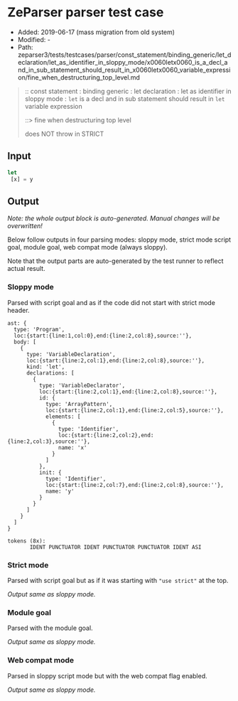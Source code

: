 # ZeParser parser test case

- Added: 2019-06-17 (mass migration from old system)
- Modified: -
- Path: zeparser3/tests/testcases/parser/const_statement/binding_generic/let_declaration/let_as_identifier_in_sloppy_mode/x0060letx0060_is_a_decl_and_in_sub_statement_should_result_in_x0060letx0060_variable_expression/fine_when_destructuring_top_level.md

> :: const statement : binding generic : let declaration : let as identifier in sloppy mode : `let` is a decl and in sub statement should result in `let` variable expression
>
> ::> fine when destructuring top level
>
> does NOT throw in STRICT

## Input

`````js
let 
 [x] = y
`````

## Output

_Note: the whole output block is auto-generated. Manual changes will be overwritten!_

Below follow outputs in four parsing modes: sloppy mode, strict mode script goal, module goal, web compat mode (always sloppy).

Note that the output parts are auto-generated by the test runner to reflect actual result.

### Sloppy mode

Parsed with script goal and as if the code did not start with strict mode header.

`````
ast: {
  type: 'Program',
  loc:{start:{line:1,col:0},end:{line:2,col:8},source:''},
  body: [
    {
      type: 'VariableDeclaration',
      loc:{start:{line:2,col:1},end:{line:2,col:8},source:''},
      kind: 'let',
      declarations: [
        {
          type: 'VariableDeclarator',
          loc:{start:{line:2,col:1},end:{line:2,col:8},source:''},
          id: {
            type: 'ArrayPattern',
            loc:{start:{line:2,col:1},end:{line:2,col:5},source:''},
            elements: [
              {
                type: 'Identifier',
                loc:{start:{line:2,col:2},end:{line:2,col:3},source:''},
                name: 'x'
              }
            ]
          },
          init: {
            type: 'Identifier',
            loc:{start:{line:2,col:7},end:{line:2,col:8},source:''},
            name: 'y'
          }
        }
      ]
    }
  ]
}

tokens (8x):
       IDENT PUNCTUATOR IDENT PUNCTUATOR PUNCTUATOR IDENT ASI
`````

### Strict mode

Parsed with script goal but as if it was starting with `"use strict"` at the top.

_Output same as sloppy mode._

### Module goal

Parsed with the module goal.

_Output same as sloppy mode._

### Web compat mode

Parsed in sloppy script mode but with the web compat flag enabled.

_Output same as sloppy mode._
